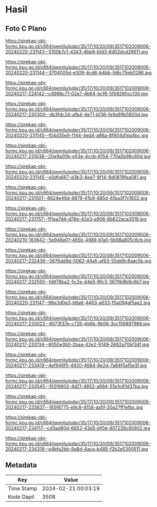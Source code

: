# Hasil

## Foto C Plano

https://sirekap-obj-formc.kpu.go.id/c664/pemilu/pdpr/35/17/10/20/09/3517102009006-20240220-231143--5150b7c1-4343-4bb9-bfd3-6d02dcd29611.jpg

https://sirekap-obj-formc.kpu.go.id/c664/pemilu/pdpr/35/17/10/20/09/3517102009006-20240220-231144--3704005d-e309-4cd6-b4bb-fd6c75eb0286.jpg

https://sirekap-obj-formc.kpu.go.id/c664/pemilu/pdpr/35/17/10/20/09/3517102009006-20240217-224142--c4988c71-02e7-4b64-bcf6-5f59260cc130.jpg

https://sirekap-obj-formc.kpu.go.id/c664/pemilu/pdpr/35/17/10/20/09/3517102009006-20240217-230300--db3fdc24-a1b4-4e71-b136-fe9a99b5920d.jpg

https://sirekap-obj-formc.kpu.go.id/c664/pemilu/pdpr/35/17/10/20/09/3517102009006-20240220-231145--f04d35e9-f144-4ed4-a86a-8f904d1ea4bc.jpg

https://sirekap-obj-formc.kpu.go.id/c664/pemilu/pdpr/35/17/10/20/09/3517102009006-20240217-231038--20e9a00b-e53e-4ccb-8154-770a5b98c60d.jpg

https://sirekap-obj-formc.kpu.go.id/c664/pemilu/pdpr/35/17/10/20/09/3517102009006-20240220-231145--e0dfa667-d3b3-4ee7-8f14-8d0819fea081.jpg

https://sirekap-obj-formc.kpu.go.id/c664/pemilu/pdpr/35/17/10/20/09/3517102009006-20240217-231501--8624e49d-8879-41b8-885d-61ba3f7c1602.jpg

https://sirekap-obj-formc.kpu.go.id/c664/pemilu/pdpr/35/17/10/20/09/3517102009006-20240217-231757--1f1ea7d4-d78e-42e3-a906-6b622aca3519.jpg

https://sirekap-obj-formc.kpu.go.id/c664/pemilu/pdpr/35/17/10/20/09/3517102009006-20240219-183642--5e946e01-465b-4989-b1a5-6b98a805c6cb.jpg

https://sirekap-obj-formc.kpu.go.id/c664/pemilu/pdpr/35/17/10/20/09/3517102009006-20240217-232436--3676dd9d-5062-44a5-af63-55dd9c8aac5b.jpg

https://sirekap-obj-formc.kpu.go.id/c664/pemilu/pdpr/35/17/10/20/09/3517102009006-20240217-232550--fd978ba2-5c2e-44e5-8fc3-3679b8b9c6b7.jpg

https://sirekap-obj-formc.kpu.go.id/c664/pemilu/pdpr/35/17/10/20/09/3517102009006-20240220-231147--96e3d0e3-b6a6-4463-a633-f0a094af5ae2.jpg

https://sirekap-obj-formc.kpu.go.id/c664/pemilu/pdpr/35/17/10/20/09/3517102009006-20240217-233022--8073f37e-c726-4b6b-9b56-3cc158897968.jpg

https://sirekap-obj-formc.kpu.go.id/c664/pemilu/pdpr/35/17/10/20/09/3517102009006-20240217-233134--8050e3b0-2baa-42e2-9149-2692a70bf34f.jpg

https://sirekap-obj-formc.kpu.go.id/c664/pemilu/pdpr/35/17/10/20/09/3517102009006-20240217-233419--4ef946f5-4920-4684-8e2d-7a84f5af5e3f.jpg

https://sirekap-obj-formc.kpu.go.id/c664/pemilu/pdpr/35/17/10/20/09/3517102009006-20240217-233545--5f2f8802-4d21-4852-a884-55e1c61d37ba.jpg

https://sirekap-obj-formc.kpu.go.id/c664/pemilu/pdpr/35/17/10/20/09/3517102009006-20240217-233837--165f8775-e9c8-4158-aa5f-20a27ff1efbc.jpg

https://sirekap-obj-formc.kpu.go.id/c664/pemilu/pdpr/35/17/10/20/09/3517102009006-20240217-234117--cd3ad80d-6652-43d5-bf0d-907239c95902.jpg

https://sirekap-obj-formc.kpu.go.id/c664/pemilu/pdpr/35/17/10/20/09/3517102009006-20240217-234318--e4bfa2bb-9a8d-4aca-b485-f2b2e5300511.jpg


## Metadata

| Key        | Value               |
| ---------- | ------------------- |
| Time Stamp | 2024-02-21 00:03:19 |
| Kode Dapil | 3508                |



